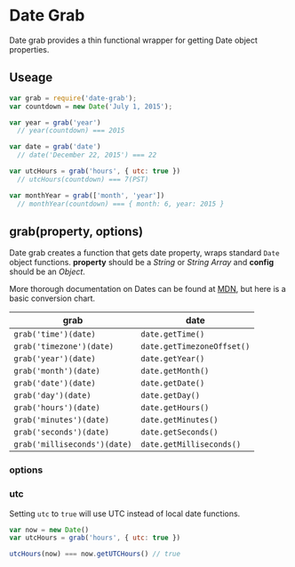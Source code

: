 # Date Grab

Date grab provides a thin functional wrapper for getting Date object properties.

## Useage

```js
var grab = require('date-grab');
var countdown = new Date('July 1, 2015');

var year = grab('year')
  // year(countdown) === 2015

var date = grab('date')
  // date('December 22, 2015') === 22 

var utcHours = grab('hours', { utc: true })
  // utcHours(countdown) === 7(PST)

var monthYear = grab(['month', 'year'])
  // monthYear(countdown) === { month: 6, year: 2015 }
```

## grab(property, options)

Date grab creates a function that gets date property, wraps standard `Date` object functions. __property__ should be a _String_ or _String Array_ and __config__ should be an _Object_.

More thorough documentation on Dates can be found at [MDN](https://developer.mozilla.org/en-US/docs/Web/JavaScript/Reference/Global_Objects/Date), but here is a basic conversion chart.

grab | date
--- | ---
`grab('time')(date)` | `date.getTime()`
`grab('timezone')(date)` | `date.getTimezoneOffset()`
`grab('year')(date)` | `date.getYear()`
`grab('month')(date)` | `date.getMonth()`
`grab('date')(date)` | `date.getDate()`
`grab('day')(date)` | `date.getDay()`
`grab('hours')(date)` | `date.getHours()`
`grab('minutes')(date)` | `date.getMinutes()`
`grab('seconds')(date)` | `date.getSeconds()`
`grab('milliseconds')(date)` | `date.getMilliseconds()`

### options

### utc

Setting `utc` to `true` will use UTC instead of local date functions.

```js
var now = new Date()
var utcHours = grab('hours', { utc: true })

utcHours(now) === now.getUTCHours() // true
```
